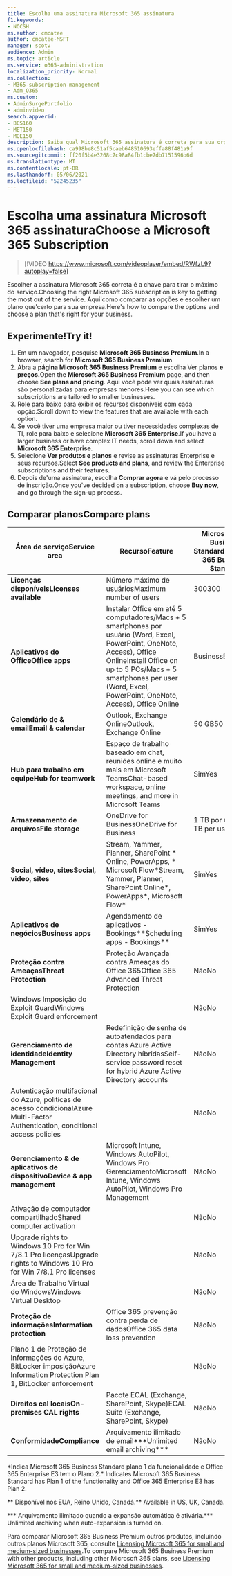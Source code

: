 ```yaml
---
title: Escolha uma assinatura Microsoft 365 assinatura
f1.keywords:
- NOCSH
ms.author: cmcatee
author: cmcatee-MSFT
manager: scotv
audience: Admin
ms.topic: article
ms.service: o365-administration
localization_priority: Normal
ms.collection:
- M365-subscription-management
- Adm_O365
ms.custom:
- AdminSurgePortfolio
- adminvideo
search.appverid:
- BCS160
- MET150
- MOE150
description: Saiba qual Microsoft 365 assinatura é correta para sua organização.
ms.openlocfilehash: ca998be8c51af5caeb648510693effa88f481a9f
ms.sourcegitcommit: ff20f5b4e3268c7c98a84fb1cbe7db7151596b6d
ms.translationtype: MT
ms.contentlocale: pt-BR
ms.lasthandoff: 05/06/2021
ms.locfileid: "52245235"
---
```

# <a name="choose-a-microsoft-365-subscription"></a><span data-ttu-id="c6964-103">Escolha uma assinatura Microsoft 365 assinatura</span><span class="sxs-lookup"><span data-stu-id="c6964-103">Choose a Microsoft 365 Subscription</span></span>

> [!VIDEO https://www.microsoft.com/videoplayer/embed/RWfzL9?autoplay=false]

<span data-ttu-id="c6964-104">Escolher a assinatura Microsoft 365 correta é a chave para tirar o máximo do serviço.</span><span class="sxs-lookup"><span data-stu-id="c6964-104">Choosing the right Microsoft 365 subscription is key to getting the most out of the service.</span></span> <span data-ttu-id="c6964-105">Aqui&#39;como comparar as opções e escolher um plano que&#39;certo para sua empresa.</span><span class="sxs-lookup"><span data-stu-id="c6964-105">Here&#39;s how to compare the options and choose a plan that&#39;s right for your business.</span></span>

## <a name="try-it"></a><span data-ttu-id="c6964-106">Experimente!</span><span class="sxs-lookup"><span data-stu-id="c6964-106">Try it!</span></span>

1. <span data-ttu-id="c6964-107">Em um navegador, pesquise **Microsoft 365 Business Premium**.</span><span class="sxs-lookup"><span data-stu-id="c6964-107">In a browser, search for  **Microsoft 365 Business Premium**.</span></span>
2. <span data-ttu-id="c6964-108">Abra a **página Microsoft 365 Business Premium** e escolha Ver planos **e preços.**</span><span class="sxs-lookup"><span data-stu-id="c6964-108">Open the  **Microsoft 365 Business Premium**  page, and then choose  **See plans and pricing**.</span></span> <span data-ttu-id="c6964-109">Aqui você pode ver quais assinaturas são personalizadas para empresas menores.</span><span class="sxs-lookup"><span data-stu-id="c6964-109">Here you can see which subscriptions are tailored to smaller businesses.</span></span>
3. <span data-ttu-id="c6964-110">Role para baixo para exibir os recursos disponíveis com cada opção.</span><span class="sxs-lookup"><span data-stu-id="c6964-110">Scroll down to view the features that are available with each option.</span></span>
4. <span data-ttu-id="c6964-111">Se você tiver uma empresa maior ou tiver necessidades complexas de TI, role para baixo e selecione **Microsoft 365 Enterprise**.</span><span class="sxs-lookup"><span data-stu-id="c6964-111">If you have a larger business or have complex IT needs, scroll down and select  **Microsoft 365 Enterprise**.</span></span>
5. <span data-ttu-id="c6964-112">Selecione **Ver produtos e planos** e revise as assinaturas Enterprise e seus recursos.</span><span class="sxs-lookup"><span data-stu-id="c6964-112">Select  **See products and plans**, and review the Enterprise subscriptions and their features.</span></span>
6. <span data-ttu-id="c6964-113">Depois de&#39;uma assinatura, escolha  **Comprar agora** e vá pelo processo de inscrição.</span><span class="sxs-lookup"><span data-stu-id="c6964-113">Once you&#39;ve decided on a subscription, choose  **Buy now**, and go through the sign-up process.</span></span>

## <a name="compare-plans"></a><span data-ttu-id="c6964-114">Comparar planos</span><span class="sxs-lookup"><span data-stu-id="c6964-114">Compare plans</span></span>

| <span data-ttu-id="c6964-115">Área de serviço</span><span class="sxs-lookup"><span data-stu-id="c6964-115">Service area</span></span> | <span data-ttu-id="c6964-116">Recurso</span><span class="sxs-lookup"><span data-stu-id="c6964-116">Feature</span></span> | <span data-ttu-id="c6964-117">Microsoft 365 Business Standard</span><span class="sxs-lookup"><span data-stu-id="c6964-117">Microsoft 365 Business Standard</span></span> | <span data-ttu-id="c6964-118">Microsoft 365 Business Premium</span><span class="sxs-lookup"><span data-stu-id="c6964-118">Microsoft 365 Business Premium</span></span> | <span data-ttu-id="c6964-119">Office 365 Enterprise E3</span><span class="sxs-lookup"><span data-stu-id="c6964-119">Office 365 Enterprise E3</span></span> |
| --- | --- | --- | --- | --- |
| <span data-ttu-id="c6964-120">**Licenças disponíveis**</span><span class="sxs-lookup"><span data-stu-id="c6964-120">**Licenses available**</span></span> | <span data-ttu-id="c6964-121">Número máximo de usuários</span><span class="sxs-lookup"><span data-stu-id="c6964-121">Maximum number of users</span></span> | <span data-ttu-id="c6964-122">300</span><span class="sxs-lookup"><span data-stu-id="c6964-122">300</span></span> | <span data-ttu-id="c6964-123">300</span><span class="sxs-lookup"><span data-stu-id="c6964-123">300</span></span> | <span data-ttu-id="c6964-124">Ilimitado</span><span class="sxs-lookup"><span data-stu-id="c6964-124">Unlimited</span></span> |
| <span data-ttu-id="c6964-125">**Aplicativos do Office**</span><span class="sxs-lookup"><span data-stu-id="c6964-125">**Office apps**</span></span> | <span data-ttu-id="c6964-126">Instalar Office em até 5 computadores/Macs + 5 smartphones por usuário (Word, Excel, PowerPoint, OneNote, Access), Office Online</span><span class="sxs-lookup"><span data-stu-id="c6964-126">Install Office on up to 5 PCs/Macs + 5 smartphones per user (Word, Excel, PowerPoint, OneNote, Access), Office Online</span></span> | <span data-ttu-id="c6964-127">Business</span><span class="sxs-lookup"><span data-stu-id="c6964-127">Business</span></span> | <span data-ttu-id="c6964-128">Business</span><span class="sxs-lookup"><span data-stu-id="c6964-128">Business</span></span> | <span data-ttu-id="c6964-129">ProPlus</span><span class="sxs-lookup"><span data-stu-id="c6964-129">ProPlus</span></span> |
| <span data-ttu-id="c6964-130">**Calendário de &amp; email**</span><span class="sxs-lookup"><span data-stu-id="c6964-130">**Email &amp; calendar**</span></span> | <span data-ttu-id="c6964-131">Outlook, Exchange Online</span><span class="sxs-lookup"><span data-stu-id="c6964-131">Outlook, Exchange Online</span></span> | <span data-ttu-id="c6964-132">50 GB</span><span class="sxs-lookup"><span data-stu-id="c6964-132">50 GB</span></span> | <span data-ttu-id="c6964-133">50 GB</span><span class="sxs-lookup"><span data-stu-id="c6964-133">50 GB</span></span> | <span data-ttu-id="c6964-134">100 GB</span><span class="sxs-lookup"><span data-stu-id="c6964-134">100 GB</span></span> |
| <span data-ttu-id="c6964-135">**Hub para trabalho em equipe**</span><span class="sxs-lookup"><span data-stu-id="c6964-135">**Hub for teamwork**</span></span> | <span data-ttu-id="c6964-136">Espaço de trabalho baseado em chat, reuniões online e muito mais em Microsoft Teams</span><span class="sxs-lookup"><span data-stu-id="c6964-136">Chat-based workspace, online meetings, and more in Microsoft Teams</span></span> | <span data-ttu-id="c6964-137">Sim</span><span class="sxs-lookup"><span data-stu-id="c6964-137">Yes</span></span> | <span data-ttu-id="c6964-138">Sim</span><span class="sxs-lookup"><span data-stu-id="c6964-138">Yes</span></span> | <span data-ttu-id="c6964-139">Sim</span><span class="sxs-lookup"><span data-stu-id="c6964-139">Yes</span></span> |
| <span data-ttu-id="c6964-140">**Armazenamento de arquivos**</span><span class="sxs-lookup"><span data-stu-id="c6964-140">**File storage**</span></span> | <span data-ttu-id="c6964-141">OneDrive for Business</span><span class="sxs-lookup"><span data-stu-id="c6964-141">OneDrive for Business</span></span> | <span data-ttu-id="c6964-142">1 TB por usuário</span><span class="sxs-lookup"><span data-stu-id="c6964-142">1 TB per user</span></span> | <span data-ttu-id="c6964-143">1 TB por usuário</span><span class="sxs-lookup"><span data-stu-id="c6964-143">1 TB per user</span></span> | <span data-ttu-id="c6964-144">Ilimitado</span><span class="sxs-lookup"><span data-stu-id="c6964-144">Unlimited</span></span> |
| <span data-ttu-id="c6964-145">**Social, vídeo, sites**</span><span class="sxs-lookup"><span data-stu-id="c6964-145">**Social, video, sites**</span></span> | <span data-ttu-id="c6964-146">Stream, Yammer, Planner, SharePoint \* Online, PowerApps, \* Microsoft Flow\*</span><span class="sxs-lookup"><span data-stu-id="c6964-146">Stream, Yammer, Planner, SharePoint Online\*, PowerApps\*, Microsoft Flow\*</span></span> | <span data-ttu-id="c6964-147">Sim</span><span class="sxs-lookup"><span data-stu-id="c6964-147">Yes</span></span> | <span data-ttu-id="c6964-148">Sim</span><span class="sxs-lookup"><span data-stu-id="c6964-148">Yes</span></span> | <span data-ttu-id="c6964-149">Sim</span><span class="sxs-lookup"><span data-stu-id="c6964-149">Yes</span></span> |
| <span data-ttu-id="c6964-150">**Aplicativos de negócios**</span><span class="sxs-lookup"><span data-stu-id="c6964-150">**Business apps**</span></span> | <span data-ttu-id="c6964-151">Agendamento de aplicativos - Bookings\*\*</span><span class="sxs-lookup"><span data-stu-id="c6964-151">Scheduling apps - Bookings\*\*</span></span> | <span data-ttu-id="c6964-152">Sim</span><span class="sxs-lookup"><span data-stu-id="c6964-152">Yes</span></span> | <span data-ttu-id="c6964-153">Sim</span><span class="sxs-lookup"><span data-stu-id="c6964-153">Yes</span></span> | <span data-ttu-id="c6964-154">Sim</span><span class="sxs-lookup"><span data-stu-id="c6964-154">Yes</span></span> |
| <span data-ttu-id="c6964-155">**Proteção contra Ameaças**</span><span class="sxs-lookup"><span data-stu-id="c6964-155">**Threat Protection**</span></span> | <span data-ttu-id="c6964-156">Proteção Avançada contra Ameaças do Office 365</span><span class="sxs-lookup"><span data-stu-id="c6964-156">Office 365 Advanced Threat Protection</span></span> | <span data-ttu-id="c6964-157">Não</span><span class="sxs-lookup"><span data-stu-id="c6964-157">No</span></span> | <span data-ttu-id="c6964-158">Sim</span><span class="sxs-lookup"><span data-stu-id="c6964-158">Yes</span></span> | <span data-ttu-id="c6964-159">Não</span><span class="sxs-lookup"><span data-stu-id="c6964-159">No</span></span> |
 | <span data-ttu-id="c6964-160">Windows Imposição do Exploit Guard</span><span class="sxs-lookup"><span data-stu-id="c6964-160">Windows Exploit Guard enforcement</span></span>| | <span data-ttu-id="c6964-161">Não</span><span class="sxs-lookup"><span data-stu-id="c6964-161">No</span></span> | <span data-ttu-id="c6964-162">Sim</span><span class="sxs-lookup"><span data-stu-id="c6964-162">Yes</span></span> | <span data-ttu-id="c6964-163">Não</span><span class="sxs-lookup"><span data-stu-id="c6964-163">No</span></span> |
| <span data-ttu-id="c6964-164">**Gerenciamento de identidade**</span><span class="sxs-lookup"><span data-stu-id="c6964-164">**Identity Management**</span></span> | <span data-ttu-id="c6964-165">Redefinição de senha de autoatendados para contas Azure Active Directory híbridas</span><span class="sxs-lookup"><span data-stu-id="c6964-165">Self-service password reset for hybrid Azure Active Directory accounts</span></span> | <span data-ttu-id="c6964-166">Não</span><span class="sxs-lookup"><span data-stu-id="c6964-166">No</span></span> | <span data-ttu-id="c6964-167">Sim</span><span class="sxs-lookup"><span data-stu-id="c6964-167">Yes</span></span> | <span data-ttu-id="c6964-168">Não</span><span class="sxs-lookup"><span data-stu-id="c6964-168">No</span></span> |
 | <span data-ttu-id="c6964-169">Autenticação multifacional do Azure, políticas de acesso condicional</span><span class="sxs-lookup"><span data-stu-id="c6964-169">Azure Multi-Factor Authentication, conditional access policies</span></span> | | <span data-ttu-id="c6964-170">Não</span><span class="sxs-lookup"><span data-stu-id="c6964-170">No</span></span> | <span data-ttu-id="c6964-171">Sim</span><span class="sxs-lookup"><span data-stu-id="c6964-171">Yes</span></span> | <span data-ttu-id="c6964-172">Não</span><span class="sxs-lookup"><span data-stu-id="c6964-172">No</span></span> |
| <span data-ttu-id="c6964-173">**Gerenciamento &amp; de aplicativos de dispositivo**</span><span class="sxs-lookup"><span data-stu-id="c6964-173">**Device &amp; app management**</span></span> | <span data-ttu-id="c6964-174">Microsoft Intune, Windows AutoPilot, Windows Pro Gerenciamento</span><span class="sxs-lookup"><span data-stu-id="c6964-174">Microsoft Intune, Windows AutoPilot, Windows Pro Management</span></span> | <span data-ttu-id="c6964-175">Não</span><span class="sxs-lookup"><span data-stu-id="c6964-175">No</span></span> | <span data-ttu-id="c6964-176">Sim</span><span class="sxs-lookup"><span data-stu-id="c6964-176">Yes</span></span> | <span data-ttu-id="c6964-177">Não</span><span class="sxs-lookup"><span data-stu-id="c6964-177">No</span></span> |
 | <span data-ttu-id="c6964-178">Ativação de computador compartilhado</span><span class="sxs-lookup"><span data-stu-id="c6964-178">Shared computer activation</span></span> | | <span data-ttu-id="c6964-179">Não</span><span class="sxs-lookup"><span data-stu-id="c6964-179">No</span></span> | <span data-ttu-id="c6964-180">Sim</span><span class="sxs-lookup"><span data-stu-id="c6964-180">Yes</span></span> | <span data-ttu-id="c6964-181">Sim</span><span class="sxs-lookup"><span data-stu-id="c6964-181">Yes</span></span> |
 | <span data-ttu-id="c6964-182">Upgrade rights to Windows 10 Pro for Win 7/8.1 Pro licenças</span><span class="sxs-lookup"><span data-stu-id="c6964-182">Upgrade rights to Windows 10 Pro for Win 7/8.1 Pro licenses</span></span> | | <span data-ttu-id="c6964-183">Não</span><span class="sxs-lookup"><span data-stu-id="c6964-183">No</span></span> | <span data-ttu-id="c6964-184">Sim</span><span class="sxs-lookup"><span data-stu-id="c6964-184">Yes</span></span> | <span data-ttu-id="c6964-185">Não</span><span class="sxs-lookup"><span data-stu-id="c6964-185">No</span></span> |
 | <span data-ttu-id="c6964-186">Área de Trabalho Virtual do Windows</span><span class="sxs-lookup"><span data-stu-id="c6964-186">Windows Virtual Desktop</span></span> | | <span data-ttu-id="c6964-187">Não</span><span class="sxs-lookup"><span data-stu-id="c6964-187">No</span></span> | <span data-ttu-id="c6964-188">Sim</span><span class="sxs-lookup"><span data-stu-id="c6964-188">Yes</span></span> | <span data-ttu-id="c6964-189">Não</span><span class="sxs-lookup"><span data-stu-id="c6964-189">No</span></span> |
| <span data-ttu-id="c6964-190">**Proteção de informações**</span><span class="sxs-lookup"><span data-stu-id="c6964-190">**Information protection**</span></span> | <span data-ttu-id="c6964-191">Office 365 prevenção contra perda de dados</span><span class="sxs-lookup"><span data-stu-id="c6964-191">Office 365 data loss prevention</span></span> | <span data-ttu-id="c6964-192">Não</span><span class="sxs-lookup"><span data-stu-id="c6964-192">No</span></span> | <span data-ttu-id="c6964-193">Sim</span><span class="sxs-lookup"><span data-stu-id="c6964-193">Yes</span></span> | <span data-ttu-id="c6964-194">Sim</span><span class="sxs-lookup"><span data-stu-id="c6964-194">Yes</span></span> |
 | <span data-ttu-id="c6964-195">Plano 1 de Proteção de Informações do Azure, BitLocker imposição</span><span class="sxs-lookup"><span data-stu-id="c6964-195">Azure Information Protection Plan 1, BitLocker enforcement</span></span> | | <span data-ttu-id="c6964-196">Não</span><span class="sxs-lookup"><span data-stu-id="c6964-196">No</span></span> | <span data-ttu-id="c6964-197">Sim</span><span class="sxs-lookup"><span data-stu-id="c6964-197">Yes</span></span> | <span data-ttu-id="c6964-198">Não</span><span class="sxs-lookup"><span data-stu-id="c6964-198">No</span></span> |
| <span data-ttu-id="c6964-199">**Direitos cal locais**</span><span class="sxs-lookup"><span data-stu-id="c6964-199">**On-premises CAL rights**</span></span> | <span data-ttu-id="c6964-200">Pacote ECAL (Exchange, SharePoint, Skype)</span><span class="sxs-lookup"><span data-stu-id="c6964-200">ECAL Suite (Exchange, SharePoint, Skype)</span></span> | <span data-ttu-id="c6964-201">Não</span><span class="sxs-lookup"><span data-stu-id="c6964-201">No</span></span> | <span data-ttu-id="c6964-202">Não</span><span class="sxs-lookup"><span data-stu-id="c6964-202">No</span></span> | <span data-ttu-id="c6964-203">Sim</span><span class="sxs-lookup"><span data-stu-id="c6964-203">Yes</span></span> |
| <span data-ttu-id="c6964-204">**Conformidade**</span><span class="sxs-lookup"><span data-stu-id="c6964-204">**Compliance**</span></span> | <span data-ttu-id="c6964-205">Arquivamento ilimitado de email\*\*\*</span><span class="sxs-lookup"><span data-stu-id="c6964-205">Unlimited email archiving\*\*\*</span></span> | <span data-ttu-id="c6964-206">Não</span><span class="sxs-lookup"><span data-stu-id="c6964-206">No</span></span> | <span data-ttu-id="c6964-207">Sim</span><span class="sxs-lookup"><span data-stu-id="c6964-207">Yes</span></span> | <span data-ttu-id="c6964-208">Sim</span><span class="sxs-lookup"><span data-stu-id="c6964-208">Yes</span></span> |

<span data-ttu-id="c6964-209">\*Indica Microsoft 365 Business Standard plano 1 da funcionalidade e Office 365 Enterprise E3 tem o Plano 2.</span><span class="sxs-lookup"><span data-stu-id="c6964-209">\* Indicates Microsoft 365 Business Standard has Plan 1 of the functionality and Office 365 Enterprise E3 has Plan 2.</span></span>

<span data-ttu-id="c6964-210">\*\* Disponível nos EUA, Reino Unido, Canadá.</span><span class="sxs-lookup"><span data-stu-id="c6964-210">\*\* Available in US, UK, Canada.</span></span>

<span data-ttu-id="c6964-211">\*\*\* Arquivamento ilimitado quando a expansão automática é ativária.</span><span class="sxs-lookup"><span data-stu-id="c6964-211">\*\*\* Unlimited archiving when auto-expansion is turned on.</span></span>

<span data-ttu-id="c6964-212">Para comparar Microsoft 365 Business Premium outros produtos, incluindo outros planos Microsoft 365, consulte [Licensing Microsoft 365 for small and medium-sized businesses](/office365/servicedescriptions/microsoft-365-service-descriptions/licensing-microsoft-365-in-smb).</span><span class="sxs-lookup"><span data-stu-id="c6964-212">To compare Microsoft 365 Business Premium with other products, including other Microsoft 365 plans, see [Licensing Microsoft 365 for small and medium-sized businesses](/office365/servicedescriptions/microsoft-365-service-descriptions/licensing-microsoft-365-in-smb).</span></span>

